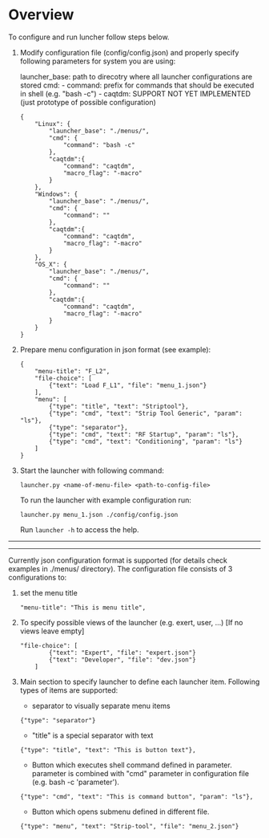 # Overview

To configure and run luncher follow steps below.

1.  Modify configuration file (config/config.json) and properly specify following parameters for system you are using:

    launcher_base: path to direcotry where all launcher configurations are stored
    cmd:
        - command: prefix for commands that should be executed in shell (e.g. "bash -c")
        - caqtdm: SUPPORT NOT YET IMPLEMENTED (just prototype of possible configuration)

    ```
    {
        "Linux": {
            "launcher_base": "./menus/",
            "cmd": {
                "command": "bash -c"
            },
            "caqtdm":{
                "command": "caqtdm",
                "macro_flag": "-macro"
            }
        },
        "Windows": {
            "launcher_base": "./menus/",
            "cmd": {
                "command": ""
            },
            "caqtdm":{
                "command": "caqtdm",
                "macro_flag": "-macro"
            }
        },
        "OS_X": {
            "launcher_base": "./menus/",
            "cmd": {
                "command": ""
            },
            "caqtdm":{
                "command": "caqtdm",
                "macro_flag": "-macro"
            }
        }
    }
    ```

2.  Prepare menu configuration in json format (see example):
    ```
    {
        "menu-title": "F_L2",
        "file-choice": [
            {"text": "Load F_L1", "file": "menu_1.json"}
        ],
        "menu": [
            {"type": "title", "text": "Striptool"},
            {"type": "cmd", "text": "Strip Tool Generic", "param": "ls"},
            {"type": "separator"},
            {"type": "cmd", "text": "RF Startup", "param": "ls"},
            {"type": "cmd", "text": "Conditioning", "param": "ls"}
        ]
    }
    ```

3.  Start the launcher with following command:

    ```
    launcher.py <name-of-menu-file> <path-to-config-file>
    ```

    To run the launcher with example configuration run:

    ```
    launcher.py menu_1.json ./config/config.json
    ```

    Run `launcher -h` to access the help.

-----------------------------------------------
-----------------------------------------------

Currently json configuration format is supported (for details check examples in ./menus/ directory). The configuration file consists of 3 configurations to:
 1. set the menu title

    ```
    "menu-title": "This is menu title",
    ``` 

 2. To specify possible views of the launcher (e.g. exert, user, ...) [If no views leave empty]

    ```
    "file-choice": [
            {"text": "Expert", "file": "expert.json"}
            {"text": "Developer", "file": "dev.json"}
        ]
    ```
 3. Main section to specify launcher to define each launcher item. Following types of items are supported:

    - separator to visually separate menu items

    ```
    {"type": "separator"}
    ```

    - "title" is a special separator with text

    ```
    {"type": "title", "text": "This is button text"},
    ```

    - Button which executes shell command defined in parameter. parameter is combined with "cmd" parameter in configuration file (e.g. bash -c 'parameter').

    ```
    {"type": "cmd", "text": "This is command button", "param": "ls"},
    ```

    - Button which opens submenu defined in different file.
    
    ```
    {"type": "menu", "text": "Strip-tool", "file": "menu_2.json"}
    ```
